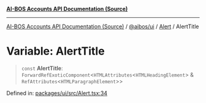 [**AI-BOS Accounts API Documentation (Source)**](../../../../README.md)

***

[AI-BOS Accounts API Documentation (Source)](../../../../README.md) / [@aibos/ui](../../README.md) / [Alert](../README.md) / AlertTitle

# Variable: AlertTitle

> `const` **AlertTitle**: `ForwardRefExoticComponent`\<`HTMLAttributes`\<`HTMLHeadingElement`\> & `RefAttributes`\<`HTMLParagraphElement`\>\>

Defined in: [packages/ui/src/Alert.tsx:34](https://github.com/pohlai88/accounts/blob/48103fb36d28b2b9bfb33472b6de2f719773cde9/packages/ui/src/Alert.tsx#L34)
